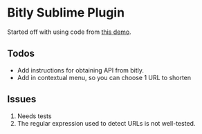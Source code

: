 # Bitly Sublime Plugin

Started off with using code from [this demo](http://bit.ly/HdTSyK).

## Todos

* Add instructions for obtaining API from bitly.
* Add in contextual menu, so you can choose 1 URL to shorten

## Issues

1. Needs tests
2. The regular expression used to detect URLs is not well-tested.
